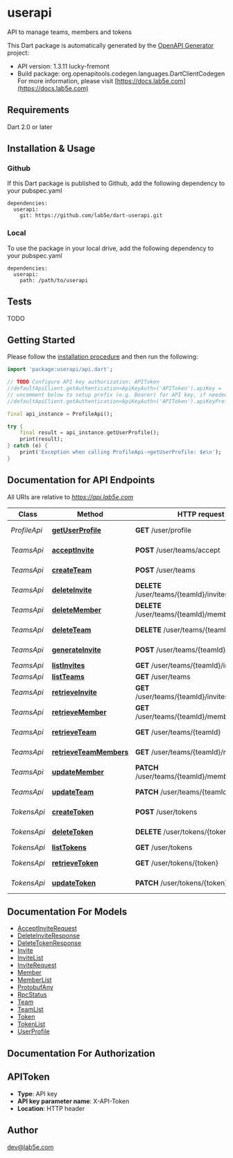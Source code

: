 # userapi
API to manage teams, members and tokens

This Dart package is automatically generated by the [OpenAPI Generator](https://openapi-generator.tech) project:

- API version: 1.3.11 lucky-fremont
- Build package: org.openapitools.codegen.languages.DartClientCodegen
For more information, please visit [https://docs.lab5e.com](https://docs.lab5e.com)

## Requirements

Dart 2.0 or later

## Installation & Usage

### Github
If this Dart package is published to Github, add the following dependency to your pubspec.yaml
```
dependencies:
  userapi:
    git: https://github.com/lab5e/dart-userapi.git
```

### Local
To use the package in your local drive, add the following dependency to your pubspec.yaml
```
dependencies:
  userapi:
    path: /path/to/userapi
```

## Tests

TODO

## Getting Started

Please follow the [installation procedure](#installation--usage) and then run the following:

```dart
import 'package:userapi/api.dart';

// TODO Configure API key authorization: APIToken
//defaultApiClient.getAuthentication<ApiKeyAuth>('APIToken').apiKey = 'YOUR_API_KEY';
// uncomment below to setup prefix (e.g. Bearer) for API key, if needed
//defaultApiClient.getAuthentication<ApiKeyAuth>('APIToken').apiKeyPrefix = 'Bearer';

final api_instance = ProfileApi();

try {
    final result = api_instance.getUserProfile();
    print(result);
} catch (e) {
    print('Exception when calling ProfileApi->getUserProfile: $e\n');
}

```

## Documentation for API Endpoints

All URIs are relative to *https://api.lab5e.com*

Class | Method | HTTP request | Description
------------ | ------------- | ------------- | -------------
*ProfileApi* | [**getUserProfile**](doc//ProfileApi.md#getuserprofile) | **GET** /user/profile | Logged in profile
*TeamsApi* | [**acceptInvite**](doc//TeamsApi.md#acceptinvite) | **POST** /user/teams/accept | Accept invite
*TeamsApi* | [**createTeam**](doc//TeamsApi.md#createteam) | **POST** /user/teams | Create team
*TeamsApi* | [**deleteInvite**](doc//TeamsApi.md#deleteinvite) | **DELETE** /user/teams/{teamId}/invites/{code} | Delete invite
*TeamsApi* | [**deleteMember**](doc//TeamsApi.md#deletemember) | **DELETE** /user/teams/{teamId}/members/{userId} | Remove member
*TeamsApi* | [**deleteTeam**](doc//TeamsApi.md#deleteteam) | **DELETE** /user/teams/{teamId} | Remove team
*TeamsApi* | [**generateInvite**](doc//TeamsApi.md#generateinvite) | **POST** /user/teams/{teamId}/invites | Generate invite
*TeamsApi* | [**listInvites**](doc//TeamsApi.md#listinvites) | **GET** /user/teams/{teamId}/invites | List invites
*TeamsApi* | [**listTeams**](doc//TeamsApi.md#listteams) | **GET** /user/teams | List teams
*TeamsApi* | [**retrieveInvite**](doc//TeamsApi.md#retrieveinvite) | **GET** /user/teams/{teamId}/invites/{code} | Retrieve invite
*TeamsApi* | [**retrieveMember**](doc//TeamsApi.md#retrievemember) | **GET** /user/teams/{teamId}/members/{userId} | Retrieve member
*TeamsApi* | [**retrieveTeam**](doc//TeamsApi.md#retrieveteam) | **GET** /user/teams/{teamId} | Retrieve team
*TeamsApi* | [**retrieveTeamMembers**](doc//TeamsApi.md#retrieveteammembers) | **GET** /user/teams/{teamId}/members | List members
*TeamsApi* | [**updateMember**](doc//TeamsApi.md#updatemember) | **PATCH** /user/teams/{teamId}/members/{userId} | Update member
*TeamsApi* | [**updateTeam**](doc//TeamsApi.md#updateteam) | **PATCH** /user/teams/{teamId} | Update team
*TokensApi* | [**createToken**](doc//TokensApi.md#createtoken) | **POST** /user/tokens | Create token
*TokensApi* | [**deleteToken**](doc//TokensApi.md#deletetoken) | **DELETE** /user/tokens/{token} | Remove token
*TokensApi* | [**listTokens**](doc//TokensApi.md#listtokens) | **GET** /user/tokens | List tokens
*TokensApi* | [**retrieveToken**](doc//TokensApi.md#retrievetoken) | **GET** /user/tokens/{token} | Retrieve token
*TokensApi* | [**updateToken**](doc//TokensApi.md#updatetoken) | **PATCH** /user/tokens/{token} | Update token


## Documentation For Models

 - [AcceptInviteRequest](doc//AcceptInviteRequest.md)
 - [DeleteInviteResponse](doc//DeleteInviteResponse.md)
 - [DeleteTokenResponse](doc//DeleteTokenResponse.md)
 - [Invite](doc//Invite.md)
 - [InviteList](doc//InviteList.md)
 - [InviteRequest](doc//InviteRequest.md)
 - [Member](doc//Member.md)
 - [MemberList](doc//MemberList.md)
 - [ProtobufAny](doc//ProtobufAny.md)
 - [RpcStatus](doc//RpcStatus.md)
 - [Team](doc//Team.md)
 - [TeamList](doc//TeamList.md)
 - [Token](doc//Token.md)
 - [TokenList](doc//TokenList.md)
 - [UserProfile](doc//UserProfile.md)


## Documentation For Authorization


## APIToken

- **Type**: API key
- **API key parameter name**: X-API-Token
- **Location**: HTTP header


## Author

dev@lab5e.com


